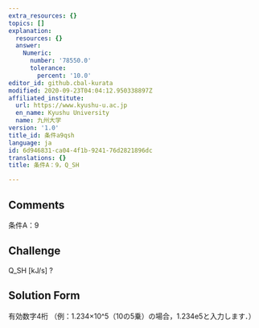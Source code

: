 ```yaml
---
extra_resources: {}
topics: []
explanation:
  resources: {}
  answer:
    Numeric:
      number: '78550.0'
      tolerance:
        percent: '10.0'
editor_id: github.cbal-kurata
modified: 2020-09-23T04:04:12.950338897Z
affiliated_institute:
  url: https://www.kyushu-u.ac.jp
  en_name: Kyushu University
  name: 九州大学
version: '1.0'
title_id: 条件a9qsh
language: ja
id: 6d946831-ca04-4f1b-9241-76d2821896dc
translations: {}
title: 条件A：9，Q_SH

---
```


## Comments
条件A：9

## Challenge
Q_SH [kJ/s] ?

## Solution Form
有効数字4桁
（例：1.234×10^5（10の5乗）の場合，1.234e5と入力します．）




